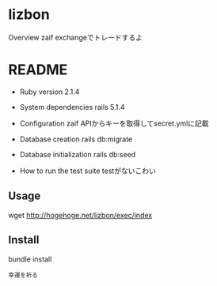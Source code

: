 lizbon
====

Overview
zaif exchangeでトレードするよ

# README

* Ruby version
2.1.4

* System dependencies
rails 5.1.4

* Configuration
zaif APIからキーを取得してsecret.ymlに記載

* Database creation
rails db:migrate

* Database initialization
rails db:seed

* How to run the test suite
testがないこわい

## Usage
wget http://hogehoge.net/lizbon/exec/index

## Install
bundle install

`幸運を祈る`